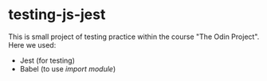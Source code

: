 # testing-js-jest
This is small project of testing practice within the course "The Odin Project". 
Here we used:
<ul>
<li>Jest (for testing)</li>
<li>Babel (to use <i>import module</i>)</li>
</ul>